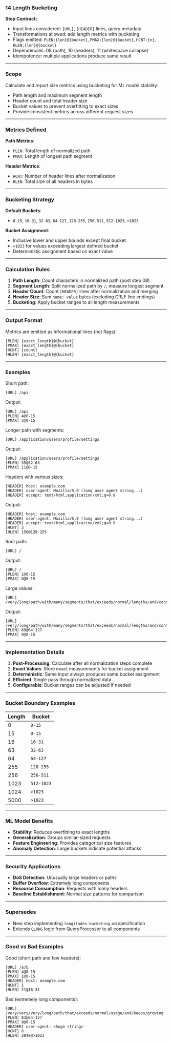 ### 14 Length Bucketing

**Step Contract:**
- Input lines considered: `[URL]`, `[HEADER]` lines, query metadata
- Transformations allowed: add length metrics with bucketing
- Flags emitted: `PLEN:{len}@{bucket}`, `PMAX:{len}@{bucket}`, `HCNT:{n}`, `HLEN:{len}@{bucket}`
- Dependencies: 08 (path), 10 (headers), 11 (whitespace collapse)
- Idempotence: multiple applications produce same result

---

### Scope

Calculate and report size metrics using bucketing for ML model stability:
- Path length and maximum segment length
- Header count and total header size
- Bucket values to prevent overfitting to exact sizes
- Provide consistent metrics across different request sizes

---

### Metrics Defined

**Path Metrics**:
- `PLEN`: Total length of normalized path
- `PMAX`: Length of longest path segment

**Header Metrics**:
- `HCNT`: Number of header lines after normalization
- `HLEN`: Total size of all headers in bytes

---

### Bucketing Strategy

**Default Buckets**:
- `0-15`, `16-31`, `32-63`, `64-127`, `128-255`, `256-511`, `512-1023`, `>1023`

**Bucket Assignment**:
- Inclusive lower and upper bounds except final bucket
- `>1023` for values exceeding largest defined bucket
- Deterministic assignment based on exact value

---

### Calculation Rules

1. **Path Length**: Count characters in normalized path (post step 08)
2. **Segment Length**: Split normalized path by `/`, measure longest segment
3. **Header Count**: Count `[HEADER]` lines after normalization and merging
4. **Header Size**: Sum `name: value` bytes (excluding CRLF line endings)
5. **Bucketing**: Apply bucket ranges to all length measurements

---

### Output Format

Metrics are emitted as informational lines (not flags):

```
[PLEN] {exact_length}@{bucket}
[PMAX] {exact_length}@{bucket}
[HCNT] {count}
[HLEN] {exact_length}@{bucket}
```

---

### Examples

Short path:
```
[URL] /api
```

Output:
```
[URL] /api
[PLEN] 4@0-15
[PMAX] 3@0-15
```

Longer path with segments:
```
[URL] /application/users/profile/settings
```

Output:
```
[URL] /application/users/profile/settings
[PLEN] 35@32-63
[PMAX] 11@0-15
```

Headers with various sizes:
```
[HEADER] host: example.com
[HEADER] user-agent: Mozilla/5.0 (long user agent string...)
[HEADER] accept: text/html,application/xml;q=0.9
```

Output:
```
[HEADER] host: example.com
[HEADER] user-agent: Mozilla/5.0 (long user agent string...)
[HEADER] accept: text/html,application/xml;q=0.9
[HCNT] 3
[HLEN] 156@128-255
```

Root path:
```
[URL] /
```

Output:
```
[URL] /
[PLEN] 1@0-15
[PMAX] 0@0-15
```

Large values:
```
[URL] /very/long/path/with/many/segments/that/exceeds/normal/lengths/and/continues/further
```

Output:
```
[URL] /very/long/path/with/many/segments/that/exceeds/normal/lengths/and/continues/further
[PLEN] 89@64-127
[PMAX] 9@0-15
```

---

### Implementation Details

1. **Post-Processing**: Calculate after all normalization steps complete
2. **Exact Values**: Store exact measurements for bucket assignment
3. **Deterministic**: Same input always produces same bucket assignment
4. **Efficient**: Single pass through normalized data
5. **Configurable**: Bucket ranges can be adjusted if needed

---

### Bucket Boundary Examples

| Length | Bucket |
|--------|--------|
| 0 | `0-15` |
| 15 | `0-15` |
| 16 | `16-31` |
| 63 | `32-63` |
| 64 | `64-127` |
| 255 | `128-255` |
| 256 | `256-511` |
| 1023 | `512-1023` |
| 1024 | `>1023` |
| 5000 | `>1023` |

---

### ML Model Benefits

- **Stability**: Reduces overfitting to exact lengths
- **Generalization**: Groups similar-sized requests
- **Feature Engineering**: Provides categorical size features
- **Anomaly Detection**: Large buckets indicate potential attacks

---

### Security Applications

- **DoS Detection**: Unusually large headers or paths
- **Buffer Overflow**: Extremely long components
- **Resource Consumption**: Requests with many headers
- **Baseline Establishment**: Normal size patterns for comparison

---

### Supersedes

- New step implementing `longitudes-bucketing.md` specification
- Extends `QLONG` logic from QueryProcessor to all components

---

### Good vs Bad Examples

Good (short path and few headers):
```
[URL] /a/b
[PLEN] 4@0-15
[PMAX] 1@0-15
[HEADER] host: example.com
[HCNT] 1
[HLEN] 21@16-31
```

Bad (extremely long components):
```
[URL] /very/very/very/long/path/that/exceeds/normal/usage/and/keeps/growing
[PLEN] 83@64-127
[PMAX] 9@0-15
[HEADER] user-agent: <huge string>
[HCNT] 8
[HLEN] 2048@>1023
```
